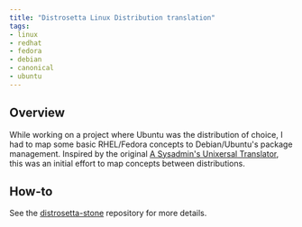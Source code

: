 ```yaml
---
title: "Distrosetta Linux Distribution translation"
tags:
- linux
- redhat
- fedora
- debian
- canonical
- ubuntu
---
```


## Overview
While working on a project where Ubuntu was the distribution of choice, I had to map some basic RHEL/Fedora concepts to Debian/Ubuntu's package management. Inspired by the original [A Sysadmin's Unixersal Translator](https://bhami.com/rosetta.html), this was an initial effort to map concepts between distributions.

## How-to
See the [distrosetta-stone](https://github.com/wmcdonald404/distrosetta-stone?tab=readme-ov-file#distrosetta-stone) repository for more details.
